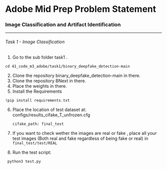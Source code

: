 # **Adobe Mid Prep Problem Statement**

### Image Classification and Artifact Identification

---

###### Task 1 - Image Classification

1. Go to the sub folder task1 .

```
cd 41_code_m3_adobe/task1/binary_deepfake_detection-main
```
2. Clone the repository binary_deepfake_detection-main in there.
3. Clone the repository BNext in there.
4. Place the weights in there.
5. Install the Requirements

```
!pip install requirements.txt
```

6. Place the location of test dataset at:
   configs/results_cifake_T_unfrozen.cfg

   `cifake_path: final_test`
7. If you want to check wether the images are real or fake , place all your test images (Both real and fake regardless of being fake or real) in `final_test/test/REAL`
8. Run the test script:

```
 python3 test.py 
```
